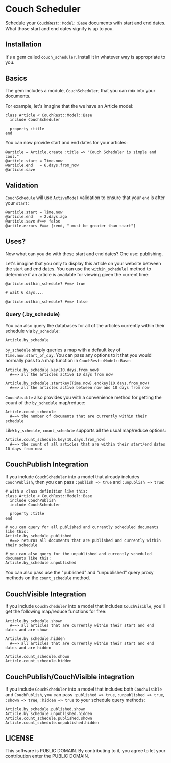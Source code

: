 # Couch Scheduler

Schedule your `CouchRest::Model::Base` documents with start and end dates. What those start and end dates signify is up to you.

## Installation

It's a gem called `couch_scheduler`. Install it in whatever way is appropriate to you.

## Basics

The gem includes a module, `CouchScheduler`, that you can mix into your documents.

For example, let's imagine that the we have an Article model:

    class Article < CouchRest::Model::Base
      include CouchScheduler

      property :title
    end

You can now provide start and end dates for your articles:
    
    @article = Article.create :title => "Couch Scheduler is simple and cool."
    @article.start = Time.now
    @article.end   = 6.days.from_now
    @article.save


## Validation

`CouchSchedule` will use `ActiveModel` validation to ensure that your `end` is after your `start`:
  
    @article.start = Time.now
    @article.end   = 2.days.ago
    @article.save #==> false
    @artile.errors #==> [:end, " must be greater than start"]


## Uses?

Now what can you do with these start and end dates? One use: publishing. 

Let's imagine that you only to display this article on your website between the start and end dates. You can use the `within_schedule?` method to determine if an article is available for viewing given the current time:

    @article.within_schedule? #==> true

    # wait 6 days....

    @article.within_schedule? #==> false

### Query (.by_schedule)

You can also query the databases for all of the articles currently within their schedule via `by_schedule`:

    Article.by_schedule

`by_schedule` simply queries a map with a default key of `Time.now.start_of_day`. You can pass any options to it that you would normally pass to a map function in `CouchRest::Model::Base`:

    Article.by_schedule.key(10.days.from_now)
      #==> all the articles active 10 days from now

    Article.by_schedule.startkey(Time.now).endkey(10.days.from_now)
      #==> all the articles active between now and 10 days from now

`CouchVisible` also provides you with a convenience method for getting the count of the `by_schedule` map/reduce:
    
    Article.count_schedule
      #==> the number of documents that are currently within their schedule

Like `by_schedule`, `count_schedule` supports all the usual map/reduce options:

    Article.count_schedule.key(10.days.from_now)
      #==> the count of all articles that are within their start/end dates 10 days from now


## CouchPublish Integration

If you include `CouchScheduler` into a model that already includes `CouchPublish`, then you can pass `:publish => true` and `:unpublish => true`:
    
    # with a class definition like this:
    class Article < CouchRest::Model::Base
      include CouchPublish
      include CouchScheduler

      property :title
    end

    # you can query for all published and currently scheduled documents like this:
    Article.by_schedule.published
      #==> returns all documents that are published and currently within their schedule
    
    # you can also query for the unpublished and currently scheduled documents like this:
    Article.by_schedule.unpublished

You can also pass use the "published" and "unpublished" query proxy methods on the `count_schedule` method.


## CouchVisible Integration

If you include `CouchScheduler` into a model that includes `CouchVisible`, you'll get the following map/reduce functions for free:

    Article.by_schedule.shown
      #==> all articles that are currently within their start and end dates and are shown

    Article.by_schedule.hidden
      #==> all articles that are currently within their start and end dates and are hidden

    Article.count_schedule.shown
    Article.count_schedule.hidden


## CouchPublish/CouchVisible integration

If you include `CouchScheduler` into a model that includes both `CouchVisible` and `CouchPublish`, you can pass `:published => true`, `:unpublished => true`, `:shown => true`, `:hidden => true` to your schedule query methods:

    Article.by_schedule.published.shown
    Article.by_schedule.unpublished.hidden
    Article.count_schedule.published.shown
    Article.count_schedule.unpublished.hidden
 

## LICENSE

This software is PUBLIC DOMAIN. By contributing to it, you agree to let your contribution enter the PUBLIC DOMAIN.
